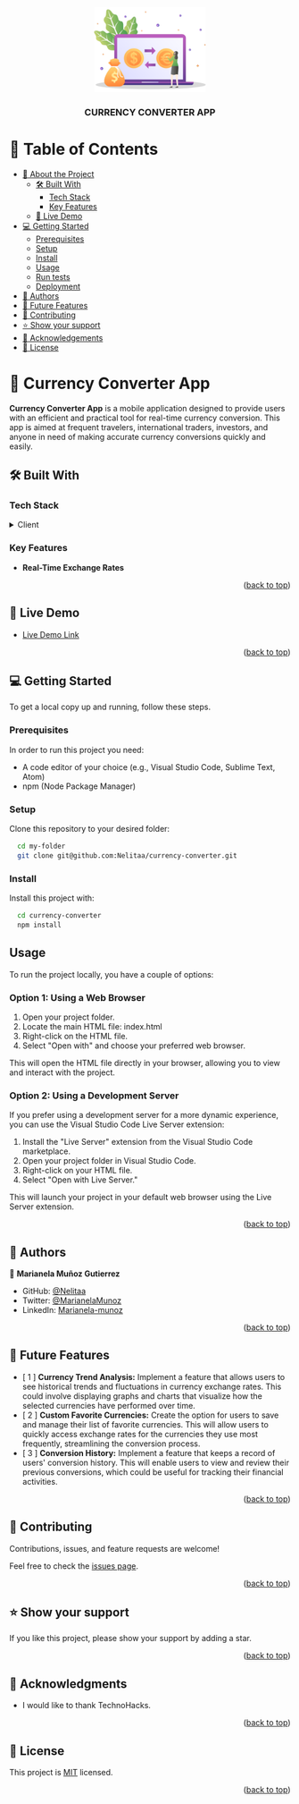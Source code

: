 <a name="readme-top"></a>

<div align="center">
  <img src="currency-converter.png" alt="currency converter logo" width="200"  height="auto" />
  <br/>

  <h3><b>CURRENCY CONVERTER APP</b></h3>

</div>

# 📗 Table of Contents

- [📖 About the Project](#about-project)
  - [🛠 Built With](#built-with)
    - [Tech Stack](#tech-stack)
    - [Key Features](#key-features)
  - [🚀 Live Demo](#live-demo)
- [💻 Getting Started](#getting-started)
  - [Prerequisites](#prerequisites)
  - [Setup](#setup)
  - [Install](#install)
  - [Usage](#usage)
  - [Run tests](#run-tests)
  - [Deployment](#deployment)
- [👥 Authors](#authors)
- [🔭 Future Features](#future-features)
- [🤝 Contributing](#contributing)
- [⭐️ Show your support](#support)
- [🙏 Acknowledgements](#acknowledgements)
- [📝 License](#license)

# 📖 Currency Converter App <a name="about-project"></a>

**Currency Converter App** is a mobile application designed to provide users with an efficient and practical tool for real-time currency conversion. This app is aimed at frequent travelers, international traders, investors, and anyone in need of making accurate currency conversions quickly and easily.

## 🛠 Built With <a name="built-with"></a>

### Tech Stack <a name="tech-stack"></a>

<details>
  <summary>Client</summary>
  <ul>
    <li><a href="https://www.javascript.com/">JavaScript</a></li>
    <li><a href="https://html5.org/">HTML5</a></li>
    <li>CSS3</li>
  </ul>
</details>

### Key Features <a name="key-features"></a>

- **Real-Time Exchange Rates**

<p align="right">(<a href="#readme-top">back to top</a>)</p>

## 🚀 Live Demo <a name="live-demo"></a>

- [Live Demo Link](https://google.com)

<p align="right">(<a href="#readme-top">back to top</a>)</p>

## 💻 Getting Started <a name="getting-started"></a>

To get a local copy up and running, follow these steps.

### Prerequisites

In order to run this project you need:

- A code editor of your choice (e.g., Visual Studio Code, Sublime Text, Atom)
- npm (Node Package Manager)

### Setup

Clone this repository to your desired folder:

```sh
  cd my-folder
  git clone git@github.com:Nelitaa/currency-converter.git
```

### Install

Install this project with:

```sh
  cd currency-converter
  npm install
```

## Usage

To run the project locally, you have a couple of options:

### Option 1: Using a Web Browser

1. Open your project folder.
2. Locate the main HTML file: index.html
3. Right-click on the HTML file.
4. Select "Open with" and choose your preferred web browser.

This will open the HTML file directly in your browser, allowing you to view and interact with the project.

### Option 2: Using a Development Server

If you prefer using a development server for a more dynamic experience, you can use the Visual Studio Code Live Server extension:

1. Install the "Live Server" extension from the Visual Studio Code marketplace.
2. Open your project folder in Visual Studio Code.
3. Right-click on your HTML file.
4. Select "Open with Live Server."

This will launch your project in your default web browser using the Live Server extension.

<p align="right">(<a href="#readme-top">back to top</a>)</p>

## 👥 Authors <a name="authors"></a>

👤 **Marianela Muñoz Gutierrez**

- GitHub: [@Nelitaa](https://github.com/Nelitaa)
- Twitter: [@MarianelaMunoz](https://twitter.com/MarianelaMunoz_)
- LinkedIn: [Marianela-munoz](https://www.linkedin.com/in/marianela-munoz/)

<p align="right">(<a href="#readme-top">back to top</a>)</p>

## 🔭 Future Features <a name="future-features"></a>

- [ 1 ] **Currency Trend Analysis:** Implement a feature that allows users to see historical trends and fluctuations in currency exchange rates. This could involve displaying graphs and charts that visualize how the selected currencies have performed over time.
- [ 2 ] **Custom Favorite Currencies:** Create the option for users to save and manage their list of favorite currencies. This will allow users to quickly access exchange rates for the currencies they use most frequently, streamlining the conversion process.
- [ 3 ] **Conversion History:** Implement a feature that keeps a record of users' conversion history. This will enable users to view and review their previous conversions, which could be useful for tracking their financial activities.

<p align="right">(<a href="#readme-top">back to top</a>)</p>

## 🤝 Contributing <a name="contributing"></a>

Contributions, issues, and feature requests are welcome!

Feel free to check the [issues page](../../issues/).

<p align="right">(<a href="#readme-top">back to top</a>)</p>

## ⭐️ Show your support <a name="support"></a>

If you like this project, please show your support by adding a star.

<p align="right">(<a href="#readme-top">back to top</a>)</p>

## 🙏 Acknowledgments <a name="acknowledgements"></a>

- I would like to thank TechnoHacks.

<p align="right">(<a href="#readme-top">back to top</a>)</p>

## 📝 License <a name="license"></a>

This project is [MIT](./LICENSE) licensed.

<p align="right">(<a href="#readme-top">back to top</a>)</p>
